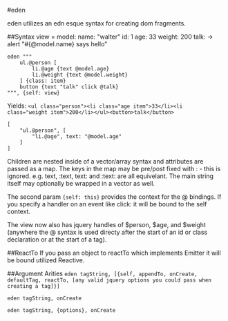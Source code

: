 #eden


eden utilizes an edn esque syntax for creating dom fragments. 


##Syntax
	view =
		model:
			name: "walter"
			id: 1
			age: 33
			weight: 200
		talk: ->
			alert "#{@model.name} says hello"
			
	eden """
		ul.@person [
			li.@age {text @model.age} 
			li.@weight {text @model.weight}
		] {class: item}
		button {text "talk" click @talk}
	""", {self: view}
	
Yields:
```<ul class="person"><li class="age item">33</li><li class="weight item">200</li></ul><button>talk</button>```
	
	[
		"ul.@person", [
			"li.@age", text: "@model.age"
		]
	]

Children are nested inside of a vector/array syntax and attributes are passed as a map. The keys in the map may be pre/post fixed with : - this is ignored. e.g. text, :text, text: and :text: are all equivelant. The main string itself may optionally be wrapped in a vector as well.

The second param ```{self: this}``` provides the context for the @ bindings. If you specify a handler on an event like click: it will be bound to the self context. 

The view now also has jquery handles of $person, $age, and $weight (anywhere the @ syntax is used directy after the start of an id or class declaration or at the start of a tag). 

##ReactTo
If you pass an object to reactTo which implements Emitter it will be bound utilized Reactive. 

##Argument Arities
```eden tagString, [{self, appendTo, onCreate, defaultTag, reactTo, [any valid jquery options you could pass when creating a tag]}]```

```eden tagString, onCreate```

```eden tagString, {options}, onCreate```
